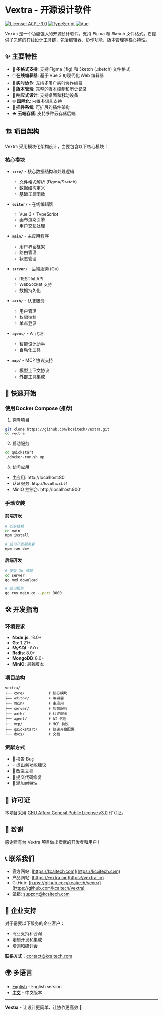 # Vextra - 开源设计软件

[![License: AGPL-3.0](https://img.shields.io/badge/License-AGPL%203.0-green.svg)](https://opensource.org/licenses/AGPL-3.0)
[![TypeScript](https://img.shields.io/badge/TypeScript-5.8+-blue.svg)](https://www.typescriptlang.org/)
[![Vue](https://img.shields.io/badge/Vue-3.2+-green.svg)](https://vuejs.org/)

Vextra 是一个功能强大的开源设计软件，支持 Figma 和 Sketch 文件格式。它提供了完整的在线设计工具链，包括编辑器、协作功能、版本管理等核心特性。

## ✨ 主要特性

- 🎨 **多格式支持**: 支持 Figma (.fig) 和 Sketch (.sketch) 文件格式
- 🖱️ **在线编辑器**: 基于 Vue 3 的现代化 Web 编辑器
- 👥 **实时协作**: 支持多用户实时协作编辑
- 🔄 **版本管理**: 完整的版本控制和历史记录
- 📱 **响应式设计**: 支持桌面和移动设备
- 🌐 **国际化**: 内置多语言支持
- 🔌 **插件系统**: 可扩展的插件架构
- ☁️ **云端存储**: 支持多种云存储后端

## 🏗️ 项目架构

Vextra 采用模块化架构设计，主要包含以下核心模块：

### 核心模块

- **`core/`** - 核心数据结构和处理逻辑
  - 文件格式解析 (Figma/Sketch)
  - 数据结构定义
  - 基础工具函数

- **`editor/`** - 在线编辑器
  - Vue 3 + TypeScript
  - 画布渲染引擎
  - 用户交互处理

- **`main/`** - 主应用程序
  - 用户界面框架
  - 路由管理
  - 状态管理

- **`server/`** - 后端服务 (Go)
  - RESTful API
  - WebSocket 支持
  - 数据持久化

- **`auth/`** - 认证服务
  - 用户管理
  - 权限控制
  - 单点登录

- **`agent/`** - AI 代理
  - 智能设计助手
  - 自动化工具

- **`mcp/`** - MCP 协议支持
  - 模型上下文协议
  - 外部工具集成

## 🚀 快速开始

### 使用 Docker Compose (推荐)

1. 克隆项目
```bash
git clone https://github.com/kcaitech/vextra.git
cd vextra
```

2. 启动服务
```bash
cd quickstart
./docker-run.sh up
```

3. 访问应用
- 主应用: http://localhost:80
- 认证服务: http://localhost:81
- MinIO 控制台: http://localhost:9001

### 手动安装

#### 前端开发

```bash
# 安装依赖
cd main
npm install

# 启动开发服务器
npm run dev
```

#### 后端开发

```bash
# 安装 Go 依赖
cd server
go mod download

# 启动服务
go run main.go --port 3000
```

## 🛠️ 开发指南

### 环境要求

- **Node.js**: 18.0+
- **Go**: 1.21+
- **MySQL**: 8.0+
- **Redis**: 8.0+
- **MongoDB**: 8.0+
- **MinIO**: 最新版本

### 项目结构

```
vextra/
├── core/           # 核心模块
├── editor/         # 编辑器
├── main/           # 主应用
├── server/         # 后端服务
├── auth/           # 认证服务
├── agent/          # AI 代理
├── mcp/            # MCP 协议
├── quickstart/     # 快速开始配置
└── docs/           # 文档
```

### 贡献方式

- 🐛 报告 Bug
- 💡 提出新功能建议
- 📝 改进文档
- 🔧 提交代码修复
- 🌟 添加新特性

## 📄 许可证

本项目采用 [GNU Affero General Public License v3.0](LICENSE.txt) 许可证。

## 🙏 致谢

感谢所有为 Vextra 项目做出贡献的开发者和用户！

## 📞 联系我们

- 官方网站: [https://kcaitech.com](https://kcaitech.com)
- 产品网站: [https://vextra.cn](https://vextra.cn)
- GitHub: [https://github.com/kcaitech/vextra](https://github.com/kcaitech/vextra)
- 邮箱: support@kcaitech.com

## 🏢 企业支持

对于需要以下服务的企业客户：
- 专业支持和咨询
- 定制开发和集成
- 培训和研讨会

**联系方式**：[contact@kcaitech.com](mailto:contact@kcaitech.com)

## 🌍 多语言

- [English](./README.md) - English version
- [中文](./README-zh.md) - 中文版本

---

**Vextra** - 让设计更简单，让协作更高效 🚀


